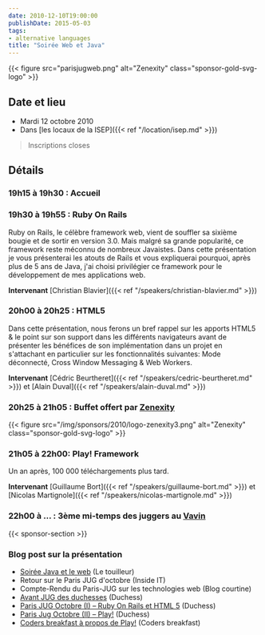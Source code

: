 ```yaml
---
date: 2010-12-10T19:00:00
publishDate: 2015-05-03
tags:
- alternative languages
title: "Soirée Web et Java"
---
```


{{< figure src="parisjugweb.png" alt="Zenexity" class="sponsor-gold-svg-logo" >}}

## Date et lieu

* Mardi 12 octobre 2010
* Dans [les locaux de la ISEP]({{< ref "/location/isep.md" >}})

> Inscriptions closes

## Détails

### 19h15 à 19h30 : Accueil

### 19h30 à 19h55 : Ruby On Rails

Ruby on Rails, le célèbre framework web, vient de souffler sa sixième bougie et de sortir en version 3.0. Mais malgré sa grande popularité, ce framework reste méconnu de nombreux Javaistes. Dans cette présentation je vous présenterai les atouts de Rails et vous expliquerai pourquoi, après plus de 5 ans de Java, j'ai choisi privilégier ce framework pour le développement de mes applications web.

**Intervenant**  [Christian Blavier]({{< ref "/speakers/christian-blavier.md" >}})

### 20h00 à 20h25 : HTML5

Dans cette présentation, nous ferons un bref rappel sur les apports HTML5 & le point sur son support dans les différents navigateurs avant de présenter les bénéfices de son implémentation dans un projet en s'attachant en particulier sur les fonctionnalités suivantes: Mode déconnecté, Cross Window Messaging & Web Workers.

**Intervenant**  [Cédric Beurtheret]({{< ref "/speakers/cedric-beurtheret.md" >}}) et [Alain Duval]({{< ref "/speakers/alain-duval.md" >}})


### 20h25 à 21h05 : Buffet offert par [Zenexity](http://www.zenexity.fr/)

{{< figure src="/img/sponsors/2010/logo-zenexity3.png" alt="Zenexity" class="sponsor-gold-svg-logo" >}}

### 21h05 à 22h00: Play! Framework

Un an après, 100 000 téléchargements plus tard. 

**Intervenant**  [Guillaume Bort]({{< ref "/speakers/guillaume-bort.md" >}}) et [Nicolas Martignole]({{< ref "/speakers/nicolas-martignole.md" >}})

### 22h00 à  ... : 3ème mi-temps des juggers au [Vavin](https://www.google.com/maps/dir//48.84398,2.330533/@48.8439685,2.2603067,12z)

{{< sponsor-section >}}

### Blog post sur la présentation

* [Soirée Java et le web](http://www.touilleur-express.fr/2010/10/13/java-et-le-web-au-paris-jug/) (Le touilleur)
* Retour sur le Paris JUG d'octobre (Inside IT)
* Compte-Rendu du Paris-JUG sur les technologies web (Blog courtine)
* [Avant JUG des duchesses](https://www.duchess-france.fr/les-conferences/2010/10/07/soiree-framework-purement-web-1210.html) (Duchess)
* [Paris JUG Octobre (I) – Ruby On Rails et HTML 5](https://www.duchess-france.fr/les-conferences/2010/10/20/paris-jug-octobre-i-ruby-on-rails-et-html-5.html) (Duchess)
* [Paris Jug Octobre (II) – Play!](https://www.duchess-france.fr/les-conferences/2010/10/20/paris-jug-octobre-ii-play.html) (Duchess)
* [Coders breakfast à propos de Play!](http://thecodersbreakfast.net/index.php?post/2010/10/18/Play-Framework-%3A-symphonie-technologique-ou-solo-de-pipeau) (Coders breakfast)
